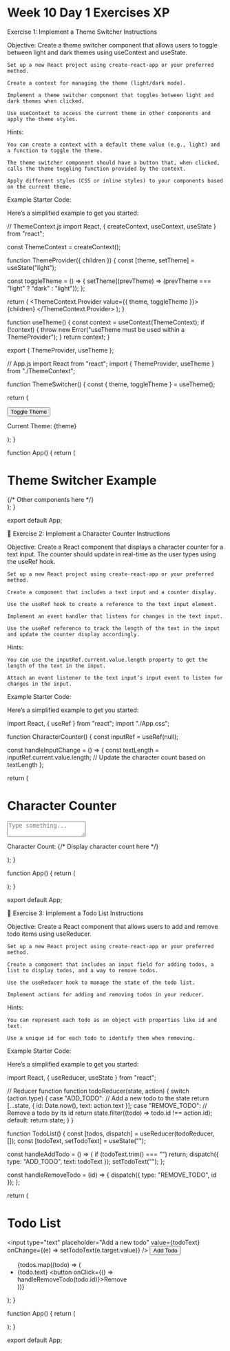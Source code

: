 # Week 10 Day 1 Exercises XP

 Exercise 1: Implement a Theme Switcher
Instructions

Objective: Create a theme switcher component that allows users to toggle between light and dark themes using useContext and useState.

    Set up a new React project using create-react-app or your preferred method.

    Create a context for managing the theme (light/dark mode).

    Implement a theme switcher component that toggles between light and dark themes when clicked.

    Use useContext to access the current theme in other components and apply the theme styles.

Hints:

    You can create a context with a default theme value (e.g., light) and a function to toggle the theme.

    The theme switcher component should have a button that, when clicked, calls the theme toggling function provided by the context.

    Apply different styles (CSS or inline styles) to your components based on the current theme.

Example Starter Code:

Here’s a simplified example to get you started:

// ThemeContext.js
import React, { createContext, useContext, useState } from "react";

const ThemeContext = createContext();

function ThemeProvider({ children }) {
  const [theme, setTheme] = useState("light");

  const toggleTheme = () => {
    setTheme((prevTheme) => (prevTheme === "light" ? "dark" : "light"));
  };

  return (
    <ThemeContext.Provider value={{ theme, toggleTheme }}>
      {children}
    </ThemeContext.Provider>
  );
}

function useTheme() {
  const context = useContext(ThemeContext);
  if (!context) {
    throw new Error("useTheme must be used within a ThemeProvider");
  }
  return context;
}

export { ThemeProvider, useTheme };

// App.js
import React from "react";
import { ThemeProvider, useTheme } from "./ThemeContext";

function ThemeSwitcher() {
  const { theme, toggleTheme } = useTheme();

  return (
    <div>
      <button onClick={toggleTheme}>Toggle Theme</button>
      <p>Current Theme: {theme}</p>
    </div>
  );
}

function App() {
  return (
    <ThemeProvider>
      <div className="App">
        <h1>Theme Switcher Example</h1>
        <ThemeSwitcher />
        {/* Other components here */}
      </div>
    </ThemeProvider>
  );
}

export default App;


🌟 Exercise 2: Implement a Character Counter
Instructions

Objective: Create a React component that displays a character counter for a text input. The counter should update in real-time as the user types using the useRef hook.

    Set up a new React project using create-react-app or your preferred method.

    Create a component that includes a text input and a counter display.

    Use the useRef hook to create a reference to the text input element.

    Implement an event handler that listens for changes in the text input.

    Use the useRef reference to track the length of the text in the input and update the counter display accordingly.

Hints:

    You can use the inputRef.current.value.length property to get the length of the text in the input.

    Attach an event listener to the text input’s input event to listen for changes in the input.

Example Starter Code:

Here’s a simplified example to get you started:

import React, { useRef } from "react";
import "./App.css";

function CharacterCounter() {
  const inputRef = useRef(null);

  const handleInputChange = () => {
    const textLength = inputRef.current.value.length;
    // Update the character count based on textLength
  };

  return (
    <div>
      <h1>Character Counter</h1>
      <textarea
        ref={inputRef}
        onChange={handleInputChange}
        placeholder="Type something..."></textarea>
      <p>Character Count: {/* Display character count here */}</p>
    </div>
  );
}

function App() {
  return (
    <div className="App">
      <CharacterCounter />
    </div>
  );
}

export default App;


🌟 Exercise 3: Implement a Todo List
Instructions

Objective: Create a React component that allows users to add and remove todo items using useReducer.

    Set up a new React project using create-react-app or your preferred method.

    Create a component that includes an input field for adding todos, a list to display todos, and a way to remove todos.

    Use the useReducer hook to manage the state of the todo list.

    Implement actions for adding and removing todos in your reducer.

Hints:

    You can represent each todo as an object with properties like id and text.

    Use a unique id for each todo to identify them when removing.

Example Starter Code:

Here’s a simplified example to get you started:

import React, { useReducer, useState } from "react";

// Reducer function
function todoReducer(state, action) {
  switch (action.type) {
    case "ADD_TODO":
      // Add a new todo to the state
      return [...state, { id: Date.now(), text: action.text }];
    case "REMOVE_TODO":
      // Remove a todo by its id
      return state.filter((todo) => todo.id !== action.id);
    default:
      return state;
  }
}

function TodoList() {
  const [todos, dispatch] = useReducer(todoReducer, []);
  const [todoText, setTodoText] = useState("");

  const handleAddTodo = () => {
    if (todoText.trim() === "") return;
    dispatch({ type: "ADD_TODO", text: todoText });
    setTodoText("");
  };

  const handleRemoveTodo = (id) => {
    dispatch({ type: "REMOVE_TODO", id });
  };

  return (
    <div>
      <h1>Todo List</h1>
      <input
        type="text"
        placeholder="Add a new todo"
        value={todoText}
        onChange={(e) => setTodoText(e.target.value)}
      />
      <button onClick={handleAddTodo}>Add Todo</button>
      <ul>
        {todos.map((todo) => (
          <li key={todo.id}>
            {todo.text}
            <button onClick={() => handleRemoveTodo(todo.id)}>Remove</button>
          </li>
        ))}
      </ul>
    </div>
  );
}

function App() {
  return (
    <div className="App">
      <TodoList />
    </div>
  );
}

export default App;


